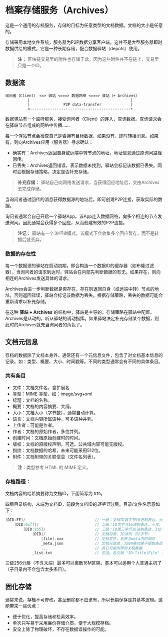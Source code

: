 # 档案存储服务（Archives）

这是一个通用的存档服务，存储的目标为任意类型的文档数据。文档的大小是任意的。

存储采用本地文件系统，服务器为P2P数据分享客户端。这并不是大型服务器即时数据供给的模式，它是一种长期存储，配合数据驿站（depots）使用。

> **注：**
> 区块链交易里的附件也存储于此，因为这些附件并不在链上，交易里只是一个ID。


## 数据流

```
询问者（Client） <=> 驿站 <===> 数据网络 <===> 驿站（+ Archives）
          |                                             |
          |               P2P data-transfer             |
          <---------------------------------------------+
```

数据驿站有一个监听服务，接受询问者（Client）的连入，查询数据。查询请求会在驿站节点组成的网络中传播……

每一个驿站节点会检查自己是否拥有目标数据，如果没有，即时转播消息。如果有，则向Archives应用（服务器）寻求确认：

- 确实有：Archives返回自身或远端中转节点的地址，地址信息通过原询问路径回传。
- 已丢失：Archives返回错误，表示数据未找到，驿站会标记该数据已丢失。同时会根据存储策略，决定是否补充存储。

> **补充存储：**
> 驿站自己向网络发送请求，当获得回应地址后，交由Archives去完成存储。

当询问者通过回传的消息获得数据源的地址后，即可创建P2P连接，获取实际的数据。

询问者通常会自己开启一个驿站App，该App连入数据网络，向多个相连的节点发送询问。因此通常会获得多个回应，从而创建有效的P2P连接。

> **注记：**
> 驿站有一个*询问者*模式，该模式下会收集多个回应暂存，而不是转播后就丢弃。


### 数据的存在性

每一个数据源的驿站在启动初期，即会构造一个数据ID的缓存器（如布隆过滤器），当询问者的请求到达时，驿站会在内部先判断数据的有无。如果存在，则向相连的Archives发送具体的请求。

Archives会进一步判断数据是否存在，存在则返回自身（或远端中转）节点的地址。否则返回错误，驿站会标记该数据为丢失。根据存储策略，丢失的数据可能会重新请求以补充存储。

在这种 **驿站 + Archives** 的结构中，驿站是主导的，存储策略在驿站中配置。Archives是从动的，听从驿站的调动指挥。如果驿站决定补充存储某个数据，则此时的Archives就充当询问者的角色了。


## 文档元信息

存档的数据除了文档本身外，通常还有一个元信息文件，包含了对文档基本信息的记录。如：类型、概要、大小、时间戳等。不同的类型通常会有不同的具体条目。


### 共有条目

- 文件：文档文件名，含扩展名
- 类型：MIME 类型，如：image/svg+xml
- 标题：文档的名称。
- 概要：文档的内容摘要、大纲。
- 大小：文档大小（字节数），通常自动计算。
- 语言：文档内容所属语种，可多语种并列。
- 上传者：可能是作者。
- 作者：文档的原始作者，多位并列。
- 创建时间：文档原始创建时的时间。
- 版权：文档的原版权声明，可选。公共域内容可能无版权。
- 指纹：文档数据的哈希，未来可能采用512位。
- 附件：文档附带的关联信息（文件名列表）。

> **注**：类型参考 HTML 的 MIME 定义。


### 存档路径：

文档内容的哈希摘要称为文档ID，下面简写为 `DID`。

四层目录结构，末端为文档ID，前段为文档ID的*逐字节*分层。目录/文件名示意如下：

```go
[DID:FF]/                               // 一级：文档ID首字节16进制表达，大写
    [DID:0xff]/                         // 二级：ID次字节16进制表达，小写，前置0x
        [DID:255]/                      // 三级：ID第三字节16进制表达，3位十进制
            [DID]/                      // 文档目录，ID序列（32字节）
                [file].xxx              // 文档文件，名称与meta内的相同
                _meta.json              // 文档元信息，JSON格式便于提取条目
                ...                     // 其它可能附带的关联数据
            _list.txt                   // 可选。各文档 "ID:Title|File" 对应清单（人工友好）
```

三级256分层（不含末端）最多可以离散16M区隔，基本可以适用个人普通主机了（子目录内不会包含太多条目）。


## 固化存储

通常来说，存档不可修改，甚至删除都不应该有，所以长期保存是其基本逻辑。这能带来一些优点：

- 便于优化，提高存储和检索效率。
- 单次只写易于采用廉价存储介质，便于大规模存档。
- 安全上除了物理破坏，不存在数据误操作的可能。
